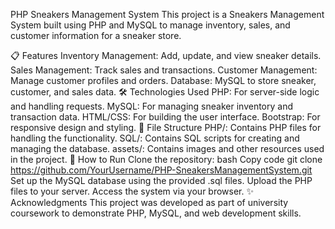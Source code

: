 PHP Sneakers Management System
This project is a Sneakers Management System built using PHP and MySQL to manage inventory, sales, and customer information for a sneaker store.

📋 Features
Inventory Management: Add, update, and view sneaker details.
Sales Management: Track sales and transactions.
Customer Management: Manage customer profiles and orders.
Database: MySQL to store sneaker, customer, and sales data.
🛠️ Technologies Used
PHP: For server-side logic and handling requests.
MySQL: For managing sneaker inventory and transaction data.
HTML/CSS: For building the user interface.
Bootstrap: For responsive design and styling.
📂 File Structure
PHP/: Contains PHP files for handling the functionality.
SQL/: Contains SQL scripts for creating and managing the database.
assets/: Contains images and other resources used in the project.
🔧 How to Run
Clone the repository:
bash
Copy code
git clone https://github.com/YourUsername/PHP-SneakersManagementSystem.git
Set up the MySQL database using the provided .sql files.
Upload the PHP files to your server.
Access the system via your browser.
✨ Acknowledgments
This project was developed as part of university coursework to demonstrate PHP, MySQL, and web development skills.
